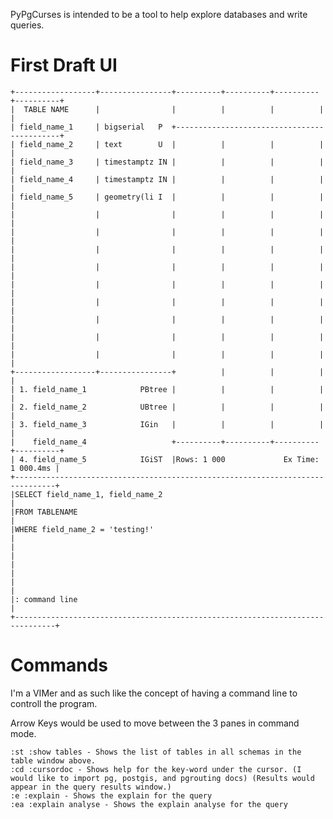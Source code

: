 PyPgCurses is intended to be a tool to help explore databases and write queries.

# First Draft UI

    +------------------+----------------+----------+----------+----------+----------+ 
    |  TABLE NAME      |                |          |          |          |          | 
    | field_name_1     | bigserial   P  +--------------------------------------------+
    | field_name_2     | text        U  |          |          |          |          | 
    | field_name_3     | timestamptz IN |          |          |          |          | 
    | field_name_4     | timestamptz IN |          |          |          |          | 
    | field_name_5     | geometry(li I  |          |          |          |          | 
    |                  |                |          |          |          |          | 
    |                  |                |          |          |          |          | 
    |                  |                |          |          |          |          | 
    |                  |                |          |          |          |          | 
    |                  |                |          |          |          |          | 
    |                  |                |          |          |          |          | 
    |                  |                |          |          |          |          | 
    |                  |                |          |          |          |          | 
    |                  |                |          |          |          |          | 
    +------------------+----------------+          |          |          |          | 
    | 1. field_name_1            PBtree |          |          |          |          | 
    | 2. field_name_2            UBtree |          |          |          |          | 
    | 3. field_name_3            IGin   |          |          |          |          | 
    |    field_name_4                   +----------+----------+----------+----------+ 
    | 4. field_name_5            IGiST  |Rows: 1 000             Ex Time: 1 000.4ms | 
    +-------------------------------------------------------------------------------+ 
    |SELECT field_name_1, field_name_2                                              | 
    |FROM TABLENAME                                                                 | 
    |WHERE field_name_2 = 'testing!'                                                | 
    |                                                                               | 
    |                                                                               | 
    |                                                                               | 
    |: command line                                                                 | 
    +-------------------------------------------------------------------------------+ 

# Commands

I'm a VIMer and as such like the concept of having a command line to controll the program.

Arrow Keys would be used to move between the 3 panes in command mode.

    :st :show tables - Shows the list of tables in all schemas in the table window above.
    :cd :cursordoc - Shows help for the key-word under the cursor. (I would like to import pg, postgis, and pgrouting docs) (Results would appear in the query results window.)
    :e :explain - Shows the explain for the query
    :ea :explain analyse - Shows the explain analyse for the query

